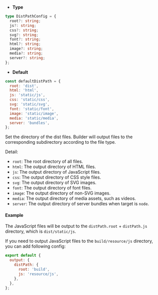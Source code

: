 - **Type**

```ts
type DistPathConfig = {
  root?: string;
  js?: string;
  css?: string;
  svg?: string;
  font?: string;
  html?: string;
  image?: string;
  media?: string;
  server?: string;
};
```

- **Default**

```js
const defaultDistPath = {
  root: 'dist',
  html: 'html',
  js: 'static/js',
  css: 'static/css',
  svg: 'static/svg',
  font: 'static/font',
  image: 'static/image',
  media: 'static/media',
  server: 'bundles',
};
```

Set the directory of the dist files. Builder will output files to the corresponding subdirectory according to the file type.

Detail:

- `root`: The root directory of all files.
- `html`: The output directory of HTML files.
- `js`: The output directory of JavaScript files.
- `css`: The output directory of CSS style files.
- `svg`: The output directory of SVG images.
- `font`: The output directory of font files.
- `image`: The output directory of non-SVG images.
- `media`: The output directory of media assets, such as videos.
- `server`: The output directory of server bundles when target is `node`.

#### Example

The JavaScript files will be output to the `distPath.root` + `distPath.js` directory, which is `dist/static/js`.

If you need to output JavaScript files to the `build/resource/js` directory, you can add following config:

```js
export default {
  output: {
    distPath: {
      root: 'build',
      js: 'resource/js',
    },
  },
};
```
